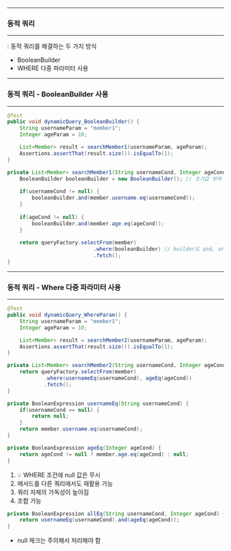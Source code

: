 -----
### 동적 쿼리
-----
: 동적 쿼리를 해결하는 두 가지 방식
   - BooleanBuilder
   - WHERE 다중 파라미터 사용

-----
### 동적 쿼리 - BooleanBuilder 사용
-----
```java
@Test
public void dynamicQuery_BooleanBuilder() {
    String usernameParam = "member1";
    Integer ageParam = 10;

    List<Member> result = searchMember1(usernameParam, ageParam);
    Assertions.assertThat(result.size()).isEqualTo(1);
}

private List<Member> searchMember1(String usernameCond, Integer ageCond) {
    BooleanBuilder booleanBuilder = new BooleanBuilder(); // 초기값 부여 가능
    
    if(usernameCond != null) {
        booleanBuilder.and(member.username.eq(usernameCond));
    }
    
    if(ageCond != null) {
        booleanBuilder.and(member.age.eq(ageCond));
    }
    
    return queryFactory.selectFrom(member)
                            .where(booleanBuilder) // builder도 and, or로 조합 가능
                            .fetch();
}
```

-----
### 동적 쿼리 - Where 다중 파라미터 사용
-----
```java
@Test
public void dynamicQuery_WhereParam() {
    String usernameParam = "member1";
    Integer ageParam = 10;

    List<Member> result = searchMember2(usernameParam, ageParam);
    Assertions.assertThat(result.size()).isEqualTo(1);
}

private List<Member> searchMember2(String usernameCond, Integer ageCond) {
    return queryFactory.selectFrom(member)
            .where(usernameEq(usernameCond), ageEq(ageCond))
            .fetch();
}

private BooleanExpression usernameEq(String usernameCond) {
    if(usernameCond == null) {
        return null;
    }
    return member.username.eq(usernameCond);
}

private BooleanExpression ageEq(Integer ageCond) {
    return ageCond != null ? member.age.eq(ageCond) : null;
}
```
1. 💡 WHERE 조건에 null 값은 무시
2. 메서드를 다른 쿼리에서도 재활용 가능
3. 쿼리 자체의 가독성이 높아짐
4. 조합 가능
```java
private BooleanExpression allEq(String usernameCond, Integer ageCond) {
    return usernameEq(usernameCond).and(ageEq(ageCond));
}
```
  - null 체크는 주의해서 처리해야 함

